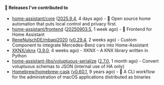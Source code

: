 #### 🔭 Releases I've contributed to

- [home-assistant/core](https://github.com/home-assistant/core) ([2025.9.4](https://github.com/home-assistant/core/releases/tag/2025.9.4), 4 days ago) - :house_with_garden: Open source home automation that puts local control and privacy first.
- [home-assistant/frontend](https://github.com/home-assistant/frontend) ([20250903.5](https://github.com/home-assistant/frontend/releases/tag/20250903.5), 1 week ago) - :lollipop: Frontend for Home Assistant
- [ReneNulschDE/mbapi2020](https://github.com/ReneNulschDE/mbapi2020) ([v0.29.4](https://github.com/ReneNulschDE/mbapi2020/releases/tag/v0.29.4), 2 weeks ago) - Custom Component to integrate Mercedes-Benz cars into Home-Assistant
- [XKNX/xknx](https://github.com/XKNX/xknx) ([3.9.0](https://github.com/XKNX/xknx/releases/tag/3.9.0), 4 weeks ago) - XKNX - A KNX library written in Python
- [home-assistant-libs/voluptuous-serialize](https://github.com/home-assistant-libs/voluptuous-serialize) ([2.7.0](https://github.com/home-assistant-libs/voluptuous-serialize/releases/tag/2.7.0), 1 month ago) - Convert voluptuous schemas to JSON (internal use of HA only)
- [Homebrew/homebrew-cask](https://github.com/Homebrew/homebrew-cask) ([v0.60.1](https://github.com/Homebrew/homebrew-cask/releases/tag/v0.60.1), 9 years ago) - 🍻 A CLI workflow for the administration of macOS applications distributed as binaries
